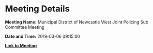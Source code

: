 # Meeting Details

**Meeting Name:** Municipal District of Newcastle West Joint Policing Sub Committee Meeting

**Date and Time:** 2019-03-06 09:15:00

**[Link to Meeting](https://www.limerick.ie/council/whats-on/municipal-district-newcastle-west-joint-policing-sub-committee-meeting-2)**
